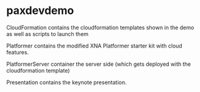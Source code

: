 paxdevdemo
==========

CloudFormation contains the cloudformation templates shown in the demo as well as scripts to launch them

Platformer contains the modified XNA Platformer starter kit with cloud features.

PlatformerServer container the server side (which gets deployed with the cloudformation template)

Presentation contains the keynote presentation.
